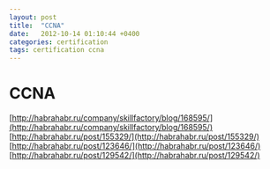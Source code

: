 ```yaml
---
layout: post
title:  "CCNA"
date:   2012-10-14 01:10:44 +0400
categories: certification
tags: certification ccna
---
```


# CCNA
[http://habrahabr.ru/company/skillfactory/blog/168595/](http://habrahabr.ru/company/skillfactory/blog/168595/)
[http://habrahabr.ru/post/155329/](http://habrahabr.ru/post/155329/)
[http://habrahabr.ru/post/123646/](http://habrahabr.ru/post/123646/)
[http://habrahabr.ru/post/129542/](http://habrahabr.ru/post/129542/)